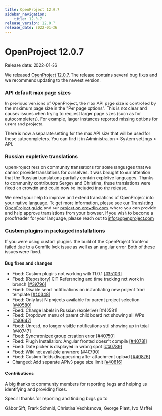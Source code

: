 ```yaml
---
title: OpenProject 12.0.7
sidebar_navigation:
    title: 12.0.7
release_version: 12.0.7
release_date: 2022-01-26
---
```


# OpenProject 12.0.7

Release date: 2022-01-26

We released [OpenProject 12.0.7](https://community.openproject.com/versions/1506).
The release contains several bug fixes and we recommend updating to the newest version.

### API default max page sizes
In previous versions of OpenProject, the max API page size is controlled by the maximum page size in the "Per page options". This is not clear and causes issues when trying to request larger page sizes (such as for autocompleters). For example, larger instances reported missing options for users and projects. 

There is now a separate setting for the max API size that will be used for these autocompleters. You can find it in Administration > System settings > API.

### Russian expletive translations

OpenProject relis on community translations for some languages that we cannot provide translations for ourselves. It was brought to our attention that the Russian translations partially contain expletive languages. Thanks to community contributors Sergey and Christina, these translations were fixed on crowdin and could now be included into the release.

We need your help to improve and extend translations of OpenProject into your native language. To get more information, please see our [Translating OpenProject guide](https://www.openproject.org/docs/development/translate-openproject/) and our [project on crowdin.com](https://crowdin.com/project/openproject), where you can provide and help approve translations from your browser. If you wish to become a proofreader for your language, please reach out to [info@openproject.com](mailto:info@openproject.com)

### Custom plugins in packaged installations

If you were using custom plugins, the build of the OpenProject frontend failed due to a Gemfile lock issue as well as an angular error. Both of these issues were fixed.


<!--more-->
#### Bug fixes and changes

- Fixed: Custom plugins not working with 11.0.1 \[[#35103](https://community.openproject.com/wp/35103)\]
- Fixed: [Repository] GIT Referencing and time tracking not work in branch \[[#39796](https://community.openproject.com/wp/39796)\]
- Fixed: Disable send_notifications on instantiating new project from template \[[#40348](https://community.openproject.com/wp/40348)\]
- Fixed: Only last N projects available for parent project selection \[[#40580](https://community.openproject.com/wp/40580)\]
- Fixed: Change labels in Russian (expletive) \[[#40581](https://community.openproject.com/wp/40581)\]
- Fixed: Dropdown menu of parent child board not showing all WPs \[[#40647](https://community.openproject.com/wp/40647)\]
- Fixed: Unread, no longer visible notifications still showing up in total \[[#40747](https://community.openproject.com/wp/40747)\]
- Fixed: Synchronized group creation error \[[#40750](https://community.openproject.com/wp/40750)\]
- Fixed: Plugin Installation: Angular fronted doesn't compile \[[#40781](https://community.openproject.com/wp/40781)\]
- Fixed: Date picker is displayed in wrong spot \[[#40789](https://community.openproject.com/wp/40789)\]
- Fixed: Wiki not available anymore \[[#40790](https://community.openproject.com/wp/40790)\]
- Fixed: Custom fields disappearing after attachment upload \[[#40826](https://community.openproject.com/wp/40826)\]
- Changed: Add separate APIv3 page size limit \[[#40816](https://community.openproject.com/wp/40816)\]

#### Contributions
A big thanks to community members for reporting bugs and helping us identifying and providing fixes.

Special thanks for reporting and finding bugs go to

Gábor Sift, Frank Schmid, Christina Vechkanova, George Plant, Ivo Maffei
